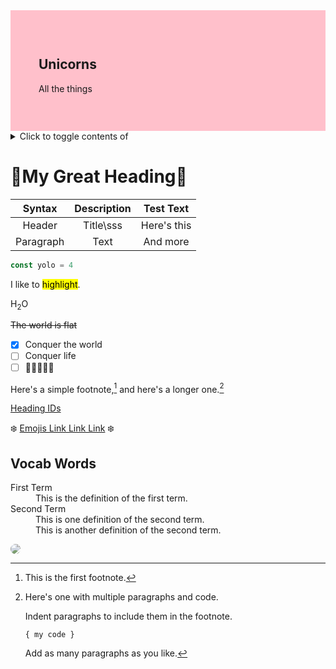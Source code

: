 <meta name="viewport" content="width=device-width, initial-scale=1">
<link rel="stylesheet" href="github-markdown.css">
<style>
	.markdown-body {
		box-sizing: border-box;
		min-width: 200px;
		max-width: 980px;
		margin: 0 auto;
		padding: 45px;
        background-color: pink;
	}

	@media (max-width: 767px) {
		.markdown-body {
			padding: 15px;
		}
	}
</style>
<article class="markdown-body">
	<h1>Unicorns</h1>
	<p>All the things</p>
</article>



<details>
<summary>Click to toggle contents of</summary>

```
CODE!
```
</details>
<h1 id="heading-id">🧸My Great Heading🧸</h1>

| Syntax      | Description | Test Text     |
| :----:      |    :----:   |        :----: |
| Header      | Title\sss   | Here's this   |
| Paragraph   | Text        | And more      |

```js
const yolo = 4
```

I like to <mark>highlight</mark>.

H<sub>2</sub>O

~~The world is flat~~

- [x] Conquer the world
- [ ] Conquer life
- [ ] 🦄🎉✨🌺✨

Here's a simple footnote,[^1] and here's a longer one.[^bignote]

[^1]: This is the first footnote.

[^bignote]: Here's one with multiple paragraphs and code.

    Indent paragraphs to include them in the footnote.

    `{ my code }`

    Add as many paragraphs as you like.

<a href="#heading-id">Heading IDs</a>

:snowflake: [Emojis Link Link Link](https://gist.github.com/rxaviers/7360908) :snowflake:

<dl>
    <h2>Vocab Words</h2>
    <dt>First Term</dt>
    <dd>This is the definition of the first term.</dd>
    <dt>Second Term</dt>
    <dd>This is one definition of the second term. </dd>
    <dd>This is another definition of the second term.</dd>
</dl>

<img style="border-radius:80%; filter:grayscale(.6);" src="https://m.lovethispic.com/uploaded_images/blogs/Inspiring-Gif-Quotes-Of-The-Day-49125-2.gif"/>

